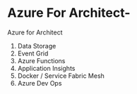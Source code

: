 # Azure For Architect-
Azure for Architect 

1. Data Storage
2. Event Grid
3. Azure Functions
4. Application Insights
5. Docker / Service Fabric Mesh
6. Azure Dev Ops
